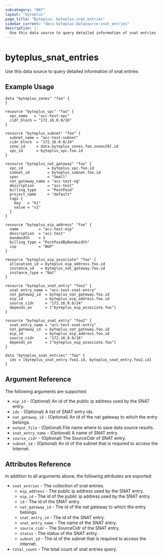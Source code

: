 ```yaml
---
subcategory: "NAT"
layout: "byteplus"
page_title: "Byteplus: byteplus_snat_entries"
sidebar_current: "docs-byteplus-datasource-snat_entries"
description: |-
  Use this data source to query detailed information of snat entries
---
```

# byteplus_snat_entries
Use this data source to query detailed information of snat entries
## Example Usage
```hcl
data "byteplus_zones" "foo" {
}

resource "byteplus_vpc" "foo" {
  vpc_name   = "acc-test-vpc"
  cidr_block = "172.16.0.0/16"
}

resource "byteplus_subnet" "foo" {
  subnet_name = "acc-test-subnet"
  cidr_block  = "172.16.0.0/24"
  zone_id     = data.byteplus_zones.foo.zones[0].id
  vpc_id      = byteplus_vpc.foo.id
}

resource "byteplus_nat_gateway" "foo" {
  vpc_id           = byteplus_vpc.foo.id
  subnet_id        = byteplus_subnet.foo.id
  spec             = "Small"
  nat_gateway_name = "acc-test-ng"
  description      = "acc-test"
  billing_type     = "PostPaid"
  project_name     = "default"
  tags {
    key   = "k1"
    value = "v1"
  }
}

resource "byteplus_eip_address" "foo" {
  name         = "acc-test-eip"
  description  = "acc-test"
  bandwidth    = 1
  billing_type = "PostPaidByBandwidth"
  isp          = "BGP"
}

resource "byteplus_eip_associate" "foo" {
  allocation_id = byteplus_eip_address.foo.id
  instance_id   = byteplus_nat_gateway.foo.id
  instance_type = "Nat"
}

resource "byteplus_snat_entry" "foo1" {
  snat_entry_name = "acc-test-snat-entry"
  nat_gateway_id  = byteplus_nat_gateway.foo.id
  eip_id          = byteplus_eip_address.foo.id
  source_cidr     = "172.16.0.0/24"
  depends_on      = ["byteplus_eip_associate.foo"]
}

resource "byteplus_snat_entry" "foo2" {
  snat_entry_name = "acc-test-snat-entry"
  nat_gateway_id  = byteplus_nat_gateway.foo.id
  eip_id          = byteplus_eip_address.foo.id
  source_cidr     = "172.16.0.0/16"
  depends_on      = ["byteplus_eip_associate.foo"]
}

data "byteplus_snat_entries" "foo" {
  ids = [byteplus_snat_entry.foo1.id, byteplus_snat_entry.foo2.id]
}
```
## Argument Reference
The following arguments are supported:
* `eip_id` - (Optional) An id of the public ip address used by the SNAT entry.
* `ids` - (Optional) A list of SNAT entry ids.
* `nat_gateway_id` - (Optional) An id of the nat gateway to which the entry belongs.
* `output_file` - (Optional) File name where to save data source results.
* `snat_entry_name` - (Optional) A name of SNAT entry.
* `source_cidr` - (Optional) The SourceCidr of SNAT entry.
* `subnet_id` - (Optional) An id of the subnet that is required to access the Internet.

## Attributes Reference
In addition to all arguments above, the following attributes are exported:
* `snat_entries` - The collection of snat entries.
    * `eip_address` - The public ip address used by the SNAT entry.
    * `eip_id` - The id of the public ip address used by the SNAT entry.
    * `id` - The id of the SNAT entry.
    * `nat_gateway_id` - The id of the nat gateway to which the entry belongs.
    * `snat_entry_id` - The id of the SNAT entry.
    * `snat_entry_name` - The name of the SNAT entry.
    * `source_cidr` - The SourceCidr of the SNAT entry.
    * `status` - The status of the SNAT entry.
    * `subnet_id` - The id of the subnet that is required to access the internet.
* `total_count` - The total count of snat entries query.


